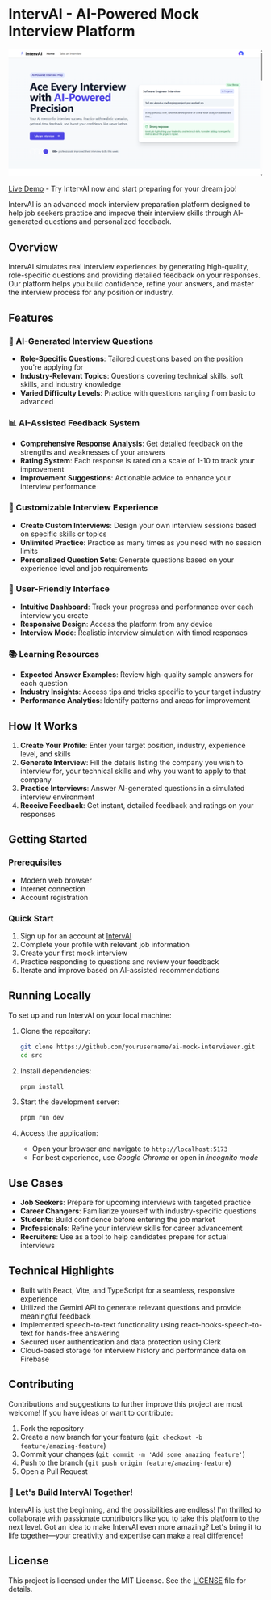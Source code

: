 # IntervAI - AI-Powered Mock Interview Platform

![IntervAI](images/home_page.png)

[Live Demo](https://interv-ai.vercel.app) - Try IntervAI now and start preparing for your dream job!

IntervAI is an advanced mock interview preparation platform designed to help job seekers practice and improve their interview skills through AI-generated questions and personalized feedback.

## Overview

IntervAI simulates real interview experiences by generating high-quality, role-specific questions and providing detailed feedback on your responses. Our platform helps you build confidence, refine your answers, and master the interview process for any position or industry.

## Features

### 🤖 AI-Generated Interview Questions
- **Role-Specific Questions**: Tailored questions based on the position you're applying for
- **Industry-Relevant Topics**: Questions covering technical skills, soft skills, and industry knowledge
- **Varied Difficulty Levels**: Practice with questions ranging from basic to advanced

### 📊 AI-Assisted Feedback System
- **Comprehensive Response Analysis**: Get detailed feedback on the strengths and weaknesses of your answers
- **Rating System**: Each response is rated on a scale of 1-10 to track your improvement
- **Improvement Suggestions**: Actionable advice to enhance your interview performance

### 🎯 Customizable Interview Experience
- **Create Custom Interviews**: Design your own interview sessions based on specific skills or topics
- **Unlimited Practice**: Practice as many times as you need with no session limits
- **Personalized Question Sets**: Generate questions based on your experience level and job requirements

### 📱 User-Friendly Interface
- **Intuitive Dashboard**: Track your progress and performance over each interview you create
- **Responsive Design**: Access the platform from any device
- **Interview Mode**: Realistic interview simulation with timed responses

### 📚 Learning Resources
- **Expected Answer Examples**: Review high-quality sample answers for each question
- **Industry Insights**: Access tips and tricks specific to your target industry
- **Performance Analytics**: Identify patterns and areas for improvement

## How It Works

1. **Create Your Profile**: Enter your target position, industry, experience level, and skills
2. **Generate Interview**: Fill the details listing the company you wish to interview for, your technical skills and why you want to apply to that company
3. **Practice Interviews**: Answer AI-generated questions in a simulated interview environment
4. **Receive Feedback**: Get instant, detailed feedback and ratings on your responses

## Getting Started

### Prerequisites
- Modern web browser
- Internet connection
- Account registration

### Quick Start
1. Sign up for an account at [IntervAI](https://interv-ai.vercel.app)
2. Complete your profile with relevant job information
3. Create your first mock interview
4. Practice responding to questions and review your feedback
5. Iterate and improve based on AI-assisted recommendations

## Running Locally

To set up and run IntervAI on your local machine:

1. Clone the repository:
   ```bash
   git clone https://github.com/yourusername/ai-mock-interviewer.git
   cd src
   ```

2. Install dependencies:
   ```bash
   pnpm install
   ```

3. Start the development server:
   ```bash
   pnpm run dev
   ```

4. Access the application:
   - Open your browser and navigate to `http://localhost:5173`
   - For best experience, use *Google Chrome* or open in *incognito mode*

## Use Cases

- **Job Seekers**: Prepare for upcoming interviews with targeted practice
- **Career Changers**: Familiarize yourself with industry-specific questions
- **Students**: Build confidence before entering the job market
- **Professionals**: Refine your interview skills for career advancement
- **Recruiters**: Use as a tool to help candidates prepare for actual interviews

## Technical Highlights

- Built with React, Vite, and TypeScript for a seamless, responsive experience
- Utilized the Gemini API to generate relevant questions and provide meaningful feedback
- Implemented speech-to-text functionality using react-hooks-speech-to-text for hands-free answering
- Secured user authentication and data protection using Clerk
- Cloud-based storage for interview history and performance data on Firebase

## Contributing

Contributions and suggestions to further improve this project are most welcome! If you have ideas or want to contribute:

1. Fork the repository
2. Create a new branch for your feature (`git checkout -b feature/amazing-feature`)
3. Commit your changes (`git commit -m 'Add some amazing feature'`)
4. Push to the branch (`git push origin feature/amazing-feature`)
5. Open a Pull Request

### 🚀 Let's Build IntervAI Together!

IntervAI is just the beginning, and the possibilities are endless! I'm thrilled to collaborate with passionate contributors like you to take this platform to the next level. Got an idea to make IntervAI even more amazing? Let's bring it to life together—your creativity and expertise can make a real difference!

## License

This project is licensed under the MIT License. See the [LICENSE](LICENSE) file for details.